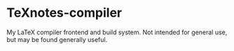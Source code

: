# TeXnotes-compiler
My LaTeX compiler frontend and build system. Not intended for general use, but may be found generally useful.
